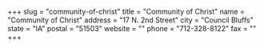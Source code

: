 +++
slug = "community-of-christ"
title = "Community of Christ"
name = "Community of Christ"
address = "17 N. 2nd Street"
city = "Council Bluffs"
state = "IA"
postal = "51503"
website = ""
phone = "712-328-8122"
fax = ""
+++
